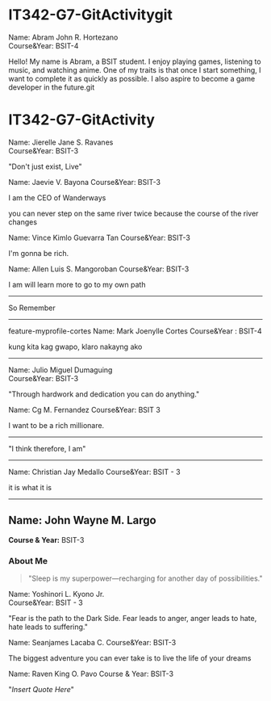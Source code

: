 
# IT342-G7-GitActivitygit 

Name: Abram John R. Hortezano  
Course&Year: BSIT-4

Hello! My name is Abram, a BSIT student. I enjoy playing games, listening to music, and watching anime. 
One of my traits is that once I start something, I want to complete it as quickly as possible. 
I also aspire to become a game developer in the future.git 

# IT342-G7-GitActivity

Name: Jierelle Jane S. Ravanes  
Course&Year: BSIT-3

"Don't just exist, Live"

Name: Jaevie V. Bayona
Course&Year: BSIT-3

I am the CEO of Wanderways

you can never step on the same river twice because the course of the river changes

Name: Vince Kimlo Guevarra Tan
Course&Year: BSIT-3

I'm gonna be rich. 



Name: Allen Luis S. Mangoroban
Course&Year: BSIT-3

I am will learn more to go to my own path
***
So Remember
***

 feature-myprofile-cortes
Name: Mark Joenylle Cortes
Course&Year : BSIT-4


kung kita kag gwapo, klaro nakayng ako 
***

Name: Julio Miguel Dumaguing  
Course&Year: BSIT-3  
  
"Through hardwork and dedication you can do anything."


Name: Cg M. Fernandez
Course&Year: BSIT 3  

I want to be a rich millionare. 
***
"I think therefore, I am"
***

Name: Christian Jay Medallo
Course&Year: BSIT - 3

it is what it is
***

## Name: John Wayne M. Largo
**Course & Year:** BSIT-3

### About Me
> "Sleep is my superpower—recharging for another day of possibilities."


Name: Yoshinori L. Kyono Jr.  
Course&Year: BSIT - 3

"Fear is the path to the Dark Side. Fear leads to anger, anger leads to hate, hate leads to suffering."


Name: Seanjames Lacaba C.
Course&Year: BSIT-3


The biggest adventure you can ever take is to live the life of your dreams

Name: Raven King O. Pavo
Course & Year: BSIT-3

"*Insert Quote Here*"
